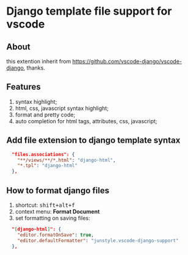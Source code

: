 # Django template file support for vscode

## About

this extention inherit from https://github.com/vscode-django/vscode-django, thanks.

## Features

1. syntax highlight;
2. html, css, javascript syntax highlight;
3. format and pretty code;
4. auto completion for html tags, attributes, css, javascript;

## Add file extension to django template syntax

```json
  "files.associations": {
    "**/views/**/*.html": "django-html",
    "*.tpl": "django-html"
  },
```

## How to format django files

1. shortcut: <kbd>shift+alt+f</kbd>
2. context menu: <b>Format Document</b>
3. set formatting on saving files:

```json
  "[django-html]": {
    "editor.formatOnSave": true,
    "editor.defaultFormatter": "junstyle.vscode-django-support"
  },
```
